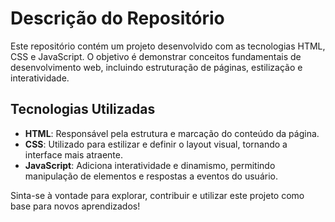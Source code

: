 # Descrição do Repositório

Este repositório contém um projeto desenvolvido com as tecnologias HTML, CSS e JavaScript. O objetivo é demonstrar conceitos fundamentais de desenvolvimento web, incluindo estruturação de páginas, estilização e interatividade.

## Tecnologias Utilizadas

- **HTML**: Responsável pela estrutura e marcação do conteúdo da página.
- **CSS**: Utilizado para estilizar e definir o layout visual, tornando a interface mais atraente.
- **JavaScript**: Adiciona interatividade e dinamismo, permitindo manipulação de elementos e respostas a eventos do usuário.

Sinta-se à vontade para explorar, contribuir e utilizar este projeto como base para novos aprendizados!